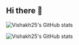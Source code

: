 ## Hi there 👋


![Vishakh25's GitHub stats](https://github-readme-stats.vercel.app/api?username=Vishakh25&show_icons=true)

![Vishakh25's GitHub stats](https://github-readme-stats.vercel.app/api?username=Vishakh25&show_icons=true&theme=radical)
